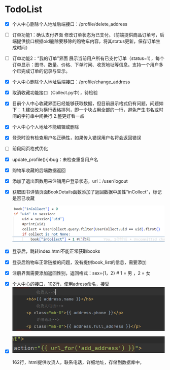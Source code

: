 # TodoList

* [x] 个人中心删除个人地址后端接口：/profile/delete_address

* [ ] 订单功能1：确认支付界面
  修改订单状态为已支付。（前端提供商品订单号，后端提供接口根据oid删除要移除的购物车内容，将其status更新，保存订单生成时间）

* [ ] 订单功能2：“我的订单”界面
  展示当前用户所有已支付订单（status=1），每个订单显示：图书、数量、价格、下单时间、收货地址等信息。支持一个用户多个已完成订单的记录与显示。

* [x] 个人中心删除个人地址后端接口：/profile/change_address

* [x] 取消收藏功能接口（Collect.py中），待检验

* [X] 目前个人中心收藏界面已经能够获取数据，但目前展示格式仍有问题，问题如下：
  1.建议改为横行表格排列，即一个块占用全部的一行，避免产生书名或时间的字符串中间换行
  2.整更好看一点
  
* [x] 个人中心个人地址不能编辑或删除

* [x] 登录时没有检查用户名正确性，如果传入错误用户名将会返回错误

* [ ] 前段网页格式优化

* [x] update_profile()小bug：未检查重复用户名

* [x] 购物车收藏的后端数据返回

* [x] 添加了退出函数用来注销用户登录状态，url：/user/logout

* [X] 获取图书详情页面BookDetails函数添加了返回数据中属性“inCollect”，标记是否已收藏

  ![1743842274753](image/TodoList/1743842274753.png)
  
* [X] 登录后，跳转index.html不能正常获取books

- [X] 登录后购物车正常链接的问题，没有提供book_list的信息，需要添加
- [X] 注册界面需要添加返回性别，返回格式：sex={1，2}  # 1 = 男 ，2 = 女
- [X] 个人中心的接口，102行，使用adress命名，接受![image-20250402163028459](TodoList.assets/image-20250402163028459.png)
- [X] ![image-20250402162536408](TodoList.assets/image-20250402162536408.png)

  162行，html提供收货人，联系电话，详细地址，存储到数据库中，
